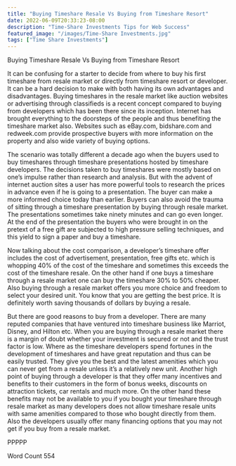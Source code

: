 ```yaml
---
title: "Buying Timeshare Resale Vs Buying from Timeshare Resort"
date: 2022-06-09T20:33:23-08:00
description: "Time-Share Investments Tips for Web Success"
featured_image: "/images/Time-Share Investments.jpg"
tags: ["Time Share Investments"]
---
```


Buying Timeshare Resale Vs Buying from Timeshare Resort

It can be confusing for a starter to decide from where to buy his first timeshare from resale market or directly from timeshare resort or developer. It can be a hard decision to make with both having its own advantages and disadvantages. Buying timeshares in the resale market like auction websites or advertising through classifieds is a recent concept compared to buying from developers which has been there since its inception. Internet has brought everything to the doorsteps of the people and thus benefiting the timeshare market also. Websites such as eBay.com, bidshare.com and redweek.com provide prospective buyers with more information on the property and also wide variety of buying options. 

The scenario was totally different a decade ago when the buyers used to buy timeshares through timeshare presentations hosted by timeshare developers. The decisions taken to buy timeshares were mostly based on one’s impulse rather than research and analysis. But with the advent of internet auction sites a user has more powerful tools to research the prices in advance even if he is going to a presentation. The buyer can make a more informed choice today than earlier. Buyers can also avoid the trauma of sitting through a timeshare presentation by buying through resale market. The presentations sometimes take ninety minutes and can go even longer. At the end of the presentation the buyers who were brought in on the pretext of a free gift are subjected to high pressure selling techniques, and this yield to sign a paper and buy a timeshare.

Now talking about the cost comparison, a developer’s timeshare offer includes the cost of advertisement, presentation, free gifts etc. which is whopping 40% of the cost of the timeshare and sometimes this exceeds the cost of the timeshare resale. On the other hand if one buys a timeshare through a resale market one can buy the timeshare 30% to 50% cheaper. Also buying through a resale market offers you more choice and freedom to select your desired unit. You know that you are getting the best price. It is definitely worth saving thousands of dollars by buying a resale.

But there are good reasons to buy from a developer. There are many reputed companies that have ventured into timeshare business like Marriot, Disney, and Hilton etc. When you are buying through a resale market there is a margin of doubt whether your investment is secured or not and the trust factor is low. Where as the timeshare developers spend fortunes in the development of timeshares and have great reputation and thus can be easily trusted. They give you the best and the latest amenities which you can never get from a resale unless it’s a relatively new unit. Another high point of buying through a developer is that they offer many incentives and benefits to their customers in the form of bonus weeks, discounts on attraction tickets, car rentals and much more. On the other hand these benefits may not be available to you if you bought your timeshare through resale market as many developers does not allow timeshare resale units with same amenities compared to those who bought directly from them. Also the developers usually offer many financing options that you may not get if you buy from a resale market.

PPPPP

Word Count 554

